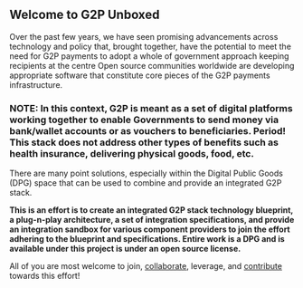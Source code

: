 ## Welcome to G2P Unboxed

Over the past few years, we have seen promising advancements across technology and policy that, brought together, have the potential to meet the need for G2P payments to adopt a whole of government approach keeping recipients at the centre Open source communities worldwide are developing appropriate software that constitute core pieces of the G2P payments infrastructure.

### NOTE: In this context, G2P is meant as a set of digital platforms working together to enable Governments to send money via bank/wallet accounts or as vouchers to beneficiaries. Period! This stack does not address other types of benefits such as health insurance, delivering physical goods, food, etc. ###

There are many point solutions, especially within the Digital Public Goods (DPG) space that can be used to combine and provide an integrated G2P stack. 

**This is an effort is to create an integrated G2P stack technology blueprint, a plug-n-play architecture, a set of integration specifications, and provide an integration sandbox for various component providers to join the effort adhering to the blueprint and specifications. Entire work is a DPG and is available under this project is under an open source license.**

All of you are most welcome to join, [collaborate](https://github.com/G2P-Unboxed/.github/discussions), leverage, and [contribute](https://github.com/G2P-Unboxed/.github/blob/main/CONTRIBUTING.md) towards this effort! 

